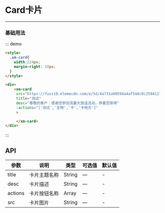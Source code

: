 <style>
  .xm-card{
    width:224px;
    margin-right: 10px;
  }
</style>
# Card卡片
----
### 基础用法
<div class="demo-block">
  <div >
    <xm-card title="测试" desc="尊敬的客户：感谢您参加流量大放送活动，恭喜您获得"
     src="https://fuss10.elemecdn.com/e/5d/4a731a90594a4af544c0c25941171jpeg.jpeg"
    :actions="['测试','生物','卡','卡地方']"> </xm-card>
  </div>
</div>

::: demo
```html
<style>
  .xm-card{
    width:224px;
    margin-right: 10px;
  }
</style>

<div>
    <xm-card
     src="https://fuss10.elemecdn.com/e/5d/4a731a90594a4af544c0c25941171jpeg.jpeg"
     title="测试"
     desc="尊敬的客户：感谢您参加流量大放送活动，恭喜您获得"
     :actions="['测试','生物','卡','卡地方']"
     >

     </xm-card>
</div>


```
:::


## API

| 参数      | 说明          | 类型      | 可选值                           | 默认值  |
|---------- |-------------- |---------- |--------------------------------  |-------- |
| title | 卡片主题名称| String | — | - |
| desc | 卡片描述 | String     | —  | - |
| actions | 卡片按钮名称 | Array   | — | - |
| src | 卡片图片| String   | — | - |
